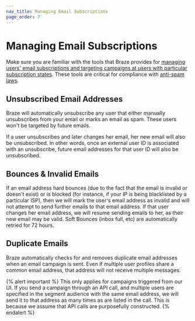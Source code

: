 ```yaml
---
nav_title: Managing Email Subscriptions
page_order: 7
---
```

   
# Managing Email Subscriptions

Make sure you are familiar with the tools that Braze provides for [managing users' email subscriptions and targeting campaigns at users with particular subscription states][22]. These tools are critical for compliance with [anti-spam laws][23].

## Unsubscribed Email Addresses

Braze will automatically unsubscribe any user that either manually unsubscribes from your email or marks an email as spam. These users won't be targeted by future emails.

If a user unsubscribes and later changes her email, her new email will also be unsubscribed. In other words, once an external user ID is associated with an unsubscribe, future email addresses for that user ID will also be unsubscribed.

## Bounces & Invalid Emails

If an email address hard bounces (due to the fact that the email is invalid or doesn't exist) or is blocked (for instance, if your IP is being blacklisted by a particular ISP), then we will mark the user's email address as invalid and will not attempt to send further emails to that email address. If that user changes her email address, we will resume sending emails to her, as their new email may be valid. Soft Bounces (inbox full, etc) are automatically retried for 72 hours.

## Duplicate Emails

Braze automatically checks for and removes duplicate email addresses when an email campaign is sent. Even if multiple user profiles share a common email address, that address will not receive multiple messages.

{% alert important %}
This only applies for campaigns triggered from our UI. If you send a campaign through an API call, and multiple users are specified in the segment audience with the same email address, we will send it to that address as many times as are listed in the call. This is because we assume that API calls are purposefully constructed.
{% endalert %}

[22]: {{site.baseurl}}/user_guide/message_building_by_channel/email/managing_user_subscriptions/#managing-user-subscriptions
[23]: {{site.baseurl}}/help/best_practices/spam_regulations/#spam-regulations
